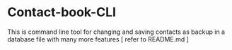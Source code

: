 # Contact-book-CLI
This is command line tool for changing and saving contacts as backup in a database file with many more features [ refer to README.md ]
